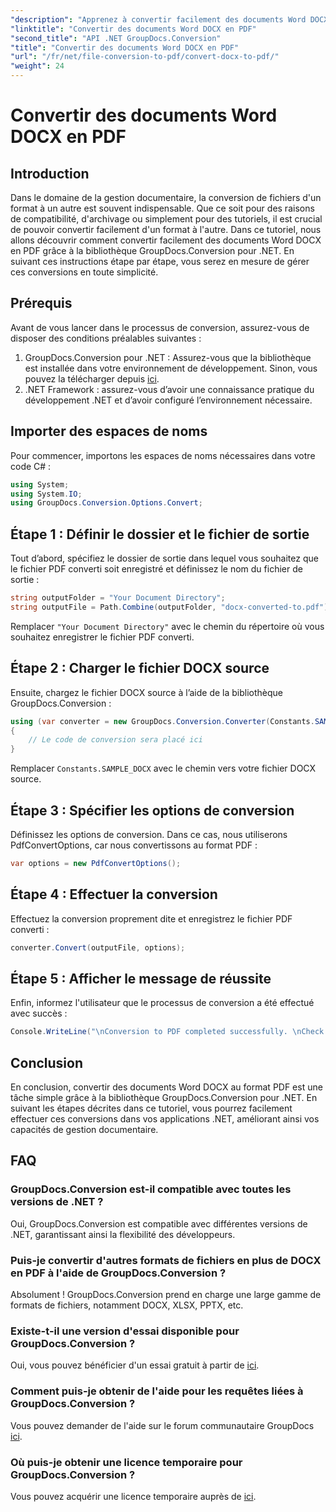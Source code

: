 ```yaml
---
"description": "Apprenez à convertir facilement des documents Word DOCX en PDF grâce à GroupDocs.Conversion pour .NET. Améliorez vos capacités de gestion documentaire."
"linktitle": "Convertir des documents Word DOCX en PDF"
"second_title": "API .NET GroupDocs.Conversion"
"title": "Convertir des documents Word DOCX en PDF"
"url": "/fr/net/file-conversion-to-pdf/convert-docx-to-pdf/"
"weight": 24
---
```


# Convertir des documents Word DOCX en PDF

## Introduction
Dans le domaine de la gestion documentaire, la conversion de fichiers d'un format à un autre est souvent indispensable. Que ce soit pour des raisons de compatibilité, d'archivage ou simplement pour des tutoriels, il est crucial de pouvoir convertir facilement d'un format à l'autre. Dans ce tutoriel, nous allons découvrir comment convertir facilement des documents Word DOCX en PDF grâce à la bibliothèque GroupDocs.Conversion pour .NET. En suivant ces instructions étape par étape, vous serez en mesure de gérer ces conversions en toute simplicité.
## Prérequis
Avant de vous lancer dans le processus de conversion, assurez-vous de disposer des conditions préalables suivantes :
1. GroupDocs.Conversion pour .NET : Assurez-vous que la bibliothèque est installée dans votre environnement de développement. Sinon, vous pouvez la télécharger depuis [ici](https://releases.groupdocs.com/conversion/net/).
2. .NET Framework : assurez-vous d’avoir une connaissance pratique du développement .NET et d’avoir configuré l’environnement nécessaire.

## Importer des espaces de noms
Pour commencer, importons les espaces de noms nécessaires dans votre code C# :
```csharp
using System;
using System.IO;
using GroupDocs.Conversion.Options.Convert;
```
## Étape 1 : Définir le dossier et le fichier de sortie
Tout d’abord, spécifiez le dossier de sortie dans lequel vous souhaitez que le fichier PDF converti soit enregistré et définissez le nom du fichier de sortie :
```csharp
string outputFolder = "Your Document Directory";
string outputFile = Path.Combine(outputFolder, "docx-converted-to.pdf");
```
Remplacer `"Your Document Directory"` avec le chemin du répertoire où vous souhaitez enregistrer le fichier PDF converti.
## Étape 2 : Charger le fichier DOCX source
Ensuite, chargez le fichier DOCX source à l’aide de la bibliothèque GroupDocs.Conversion :
```csharp
using (var converter = new GroupDocs.Conversion.Converter(Constants.SAMPLE_DOCX))
{
    // Le code de conversion sera placé ici
}
```
Remplacer `Constants.SAMPLE_DOCX` avec le chemin vers votre fichier DOCX source.
## Étape 3 : Spécifier les options de conversion
Définissez les options de conversion. Dans ce cas, nous utiliserons PdfConvertOptions, car nous convertissons au format PDF :
```csharp
var options = new PdfConvertOptions();
```
## Étape 4 : Effectuer la conversion
Effectuez la conversion proprement dite et enregistrez le fichier PDF converti :
```csharp
converter.Convert(outputFile, options);
```
## Étape 5 : Afficher le message de réussite
Enfin, informez l'utilisateur que le processus de conversion a été effectué avec succès :
```csharp
Console.WriteLine("\nConversion to PDF completed successfully. \nCheck output in {0}", outputFolder);
```

## Conclusion
En conclusion, convertir des documents Word DOCX au format PDF est une tâche simple grâce à la bibliothèque GroupDocs.Conversion pour .NET. En suivant les étapes décrites dans ce tutoriel, vous pourrez facilement effectuer ces conversions dans vos applications .NET, améliorant ainsi vos capacités de gestion documentaire.
## FAQ
### GroupDocs.Conversion est-il compatible avec toutes les versions de .NET ?
Oui, GroupDocs.Conversion est compatible avec différentes versions de .NET, garantissant ainsi la flexibilité des développeurs.
### Puis-je convertir d'autres formats de fichiers en plus de DOCX en PDF à l'aide de GroupDocs.Conversion ?
Absolument ! GroupDocs.Conversion prend en charge une large gamme de formats de fichiers, notamment DOCX, XLSX, PPTX, etc.
### Existe-t-il une version d'essai disponible pour GroupDocs.Conversion ?
Oui, vous pouvez bénéficier d'un essai gratuit à partir de [ici](https://releases.groupdocs.com/).
### Comment puis-je obtenir de l'aide pour les requêtes liées à GroupDocs.Conversion ?
Vous pouvez demander de l'aide sur le forum communautaire GroupDocs [ici](https://forum.groupdocs.com/c/conversion/11).
### Où puis-je obtenir une licence temporaire pour GroupDocs.Conversion ?
Vous pouvez acquérir une licence temporaire auprès de [ici](https://purchase.groupdocs.com/temporary-license/).